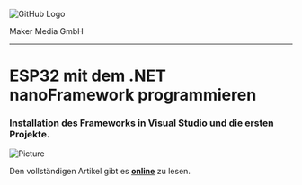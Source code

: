 ![GitHub Logo](http://www.heise.de/make/icons/make_logo.png)

Maker Media GmbH
*** 

# ESP32 mit dem .NET nanoFramework programmieren

### Installation des Frameworks in Visual Studio und die ersten Projekte.

![Picture](https://github.com/heise/Internetradio/blob/master/radio.png) 

Den vollständigen Artikel gibt es **[online](https://www.heise.de/select/make/2019/1/1551100253897264)** zu lesen. 
